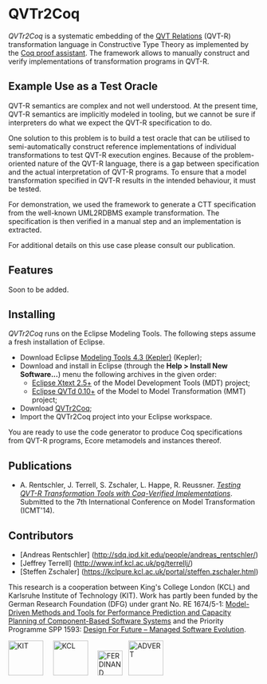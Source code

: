 # QVTr2Coq

*QVTr2Coq* is a systematic embedding of the [QVT Relations](http://www.omg.org/spec/QVT/1.1/) (QVT-R) transformation language in Constructive Type Theory as implemented by the [Coq proof assistant](http://coq.inria.fr/). The framework allows to manually construct and verify implementations of transformation programs in QVT-R. 

## Example Use as a Test Oracle

QVT-R semantics are complex and not well understood. At the present time, QVT-R semantics are implicitly modeled in tooling, but we cannot be sure if interpreters do what we expect the QVT-R specification to do.

One solution to this problem is to build a test oracle that can be utilised to semi-automatically construct reference implementations of individual transformations to test QVT-R execution engines. Because of the problem-oriented nature of the QVT-R language, there is a gap between specification and the actual interpretation of QVT-R programs. To ensure that a model transformation specified in QVT-R results in the intended behaviour, it must be tested.

For demonstration, we used the framework to generate a CTT specification from the well-known UML2RDBMS example transformation. The specification is then verified in a manual step and an implementation is extracted.

For additional details on this use case please consult our publication.

## Features

Soon to be added.
<!--Blabla is meta-model independent, being able to process any meta-model specified in ECore and its respective instances in XMI. Additional constraints, as well as operations, are specified by embedding OCL in annotations, as prescribed by EMF. Inter-model consistency is specified by the [QVT Relations](http://www.omg.org/spec/QVT/1.1/) (QVT-R) transformation language.

Over these constraints and models, Qvtr2Coq possesses the following features.

<dl>
  <dt>Model visualization</dt>
  <dd>Models are presented using the Alloy visualizer. For better readability, an Alloy theme is automatically inferred from the meta-model, although an user-defined theme can also be provided if desired.</dd>

  <dt>Model generation</dt>
  <dd>Given a meta-model and user-specified size, Echo can generate a new model conformant with the metamodel. Additional constraints can also be specified to generate instances with a parametrized shape.</dd>

  <dt>Consistency check</dt>
  <dd>Given a model, Echo can check if it conforms to the respective meta-model.</dd>

  <dt>Model repair</dt>
  <dd>Given a model that does not conform to its meta-model, Echo can find a minimal repair that produces a consistent model.</dd>

  <dt>Inter-model consistency check</dt>
  <dd>Given a QVT-R transformation and two models that are supposed to be consistent via it, Echo can check if such is the case. The checking semantics follows exactly the specified in the QVT standard.</dd>

  <dt>Inter-model consistency repair</dt>
  <dd>QVT-R specifications are interpreted as bidirectional transformations, thus, given inconsistent models, Echo is able to repair either one to recover consistency.</dd>

  <dt>Inter-model generation</dt>
  <dd>Given a QVT-R transformation and an existing model, Echo can generate the minimal model consistent with existing model by the QVT-R transformation.</dd>
</dl>

For all generation and repair procedures, Echo presents *all* valid solutions, allowing the user to select the desired one.

Repair procedures are always *minimal*, in the sense that the resulting consistent model is as close as possible to the original inconsistent one. The user is able to choose how to measure this distance: either through *graph edit distance*, a meta-model independent metric that sees models as graphs and counts modifications of edges and nodes, or through an *operation-based distance*, that counts the number of applications of user-defined operations required to obtain the new model.

([read more](https://github.com/haslab/echo/wiki/Overview))
-->

## Installing

*QVTr2Coq* runs on the Eclipse Modeling Tools. The following steps assume a fresh installation of Eclipse. 

* Download Eclipse [Modeling Tools 4.3 (Kepler)](http://www.eclipse.org/downloads/packages/eclipse-modeling-tools/keplersr1) (Kepler);
* Download and install in Eclipse (through the **Help > Install New Software...**) menu the following archives in the given order:
  + [Eclipse Xtext 2.5+](http://www.eclipse.org/modeling/tmf/downloads/?project=xtext) of the Model Development Tools (MDT) project;
  + [Eclipse QVTd 0.10+](http://www.eclipse.org/mmt/downloads/?project=qvtd) of the Model to Model Transformation (MMT) project;
* Download [QVTr2Coq](http://qvt.github.io/qvtr2coq/downloads/qvtr2coq-0.3.1.zip);
* Import the QVTr2Coq project into your Eclipse workspace.

You are ready to use the code generator to produce Coq specifications from QVT-R programs, Ecore metamodels and instances thereof.

<!--([read more](https://github.com/qvt/qvtr2coq/wiki/Install))-->


<!--## Examples

Folder [examples](http://github.com/haslab/echo/tree/master/examples) contains Ecore meta-models and QVT-R implementations of some typical bidirectional transformations, as well some example XMI model instances. Alternatively, download this [archive](http://haslab.github.io/echo/downloads/echo-0.3.0_examples.zip) containing the same examples.

([read more](https://sdqweb.ipd.kit.edu/wiki/Testing_QVT-R_Transformation_Tools))
([read more](https://github.com/haslab/echo/wiki/Examples))-->

## Publications
* A. Rentschler, J. Terrell, S. Zschaler, L. Happe, R. Reussner. [*Testing QVT-R Transformation Tools with Coq-Verified Implementations*](http://could.finally.lead.to/paper.pdf). Submitted to the 7th International Conference on Model Transformation (ICMT'14).

## Contributors
* [Andreas Rentschler] (http://sdq.ipd.kit.edu/people/andreas_rentschler/)
* [Jeffrey Terrell] (http://www.inf.kcl.ac.uk/pg/terrellj/)
* [Steffen Zschaler] (https://kclpure.kcl.ac.uk/portal/steffen.zschaler.html)

This research is a cooperation between King's College London (KCL) and Karlsruhe Institute of Technology (KIT).
Work has partly been funded by the German Research Foundation (DFG) under grant No. RE 1674/5-1: [Model-Driven Methods and Tools for Performance Prediction and Capacity Planning of Component-Based Software Systems](http://www.ferdinand-project.org) and the Priority Programme SPP 1593: [Design For Future – Managed Software Evolution](http://www.dfg-spp1593.de).

<img src="http://qvt.github.io/qvtr2coq/images/Logo_KIT.png" alt="KIT" height="70px"/>&nbsp;&nbsp;&nbsp;&nbsp;
<img src="http://qvt.github.io/qvtr2coq/images/Logo_KCL.png" alt="KCL" height="70px"/>&nbsp;&nbsp;&nbsp;&nbsp;
<img src="http://qvt.github.io/qvtr2coq/images/Logo_FERDINAND.png" alt="FERDINAND" height="50px"/>&nbsp;&nbsp;
<img src="http://qvt.github.io/qvtr2coq/images/Logo_PPADVERT.png" alt="ADVERT" height="70px"/>
